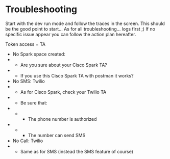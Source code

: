# Troubleshooting
Start with the dev run mode and follow the traces in the screen.
This should be the good point to start... As for all troubleshooting... logs first ;)
If no specific issue appear you can follow the action plan hereafter.

Token access = TA

* No Spark space created:
* * Are you sure about your Cisco Spark TA?
* * If you use this Cisco Spark TA with postman it works?
* No SMS: Twilio
* * As for Cisco Spark, check your Twilio TA
* * Be sure that:
* * * The phone number is authorized
* * * The number can send SMS
* No Call: Twilio
* * Same as for SMS (instead the SMS feature of course)

